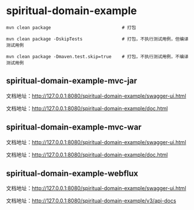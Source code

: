 # spiritual-domain-example

```
mvn clean package                           # 打包

mvn clean package -DskipTests               # 打包，不执行测试用例，但编译测试用例

mvn clean package -Dmaven.test.skip=true    # 打包，不执行测试用例，不编译测试用例
```

##
## spiritual-domain-example-mvc-jar

文档地址：http://127.0.0.1:8080/spiritual-domain-example/swagger-ui.html

文档地址：http://127.0.0.1:8080/spiritual-domain-example/doc.html

##
## spiritual-domain-example-mvc-war

文档地址：http://127.0.0.1:8080/spiritual-domain-example/swagger-ui.html

文档地址：http://127.0.0.1:8080/spiritual-domain-example/doc.html

##
## spiritual-domain-example-webflux

文档地址：http://127.0.0.1:8080/spiritual-domain-example/swagger-ui.html

文档地址：http://127.0.0.1:8080/spiritual-domain-example/v3/api-docs
